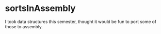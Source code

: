 # sortsInAssembly
I took data structures this semester, thought it would be fun to port some of those to assembly.

